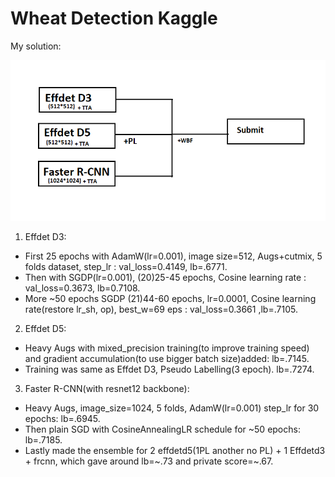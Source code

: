 # Wheat Detection Kaggle
My solution:
  
![1](wheat_sol.png)

1. Effdet D3:
  - First 25 epochs with AdamW(lr=0.001), image size=512, Augs+cutmix, 5 folds dataset, step_lr : val_loss=0.4149, lb=.6771.
  - Then with SGDP(lr=0.001), (20)25-45 epochs, Cosine learning rate : val_loss=0.3673, lb=0.7108.
  - More ~50 epochs SGDP (21)44-60 epochs, lr=0.0001, Cosine learning rate(restore lr_sh, op), best_w=69 eps : val_loss=0.3661 ,lb=.7105.
  
2. Effdet D5:
  - Heavy Augs with mixed_precision training(to improve training speed) and gradient accumulation(to use bigger batch size)added: lb=.7145.
  - Training was same as Effdet D3, Pseudo Labelling(3 epoch). lb=.7274.
  
3. Faster R-CNN(with resnet12 backbone):  
  - Heavy Augs, image_size=1024, 5 folds, AdamW(lr=0.001) step_lr for 30 epochs: lb=.6945.
  - Then plain SGD with CosineAnnealingLR schedule for ~50 epochs: lb=.7185.
  - Lastly made the ensemble for 2 effdetd5(1PL another no PL) + 1 Effdetd3 + frcnn, which gave around lb=~.73 and private score=~.67.
  
  
  
